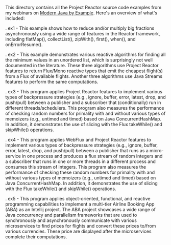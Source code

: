 This directory contains all the Project Reactor source code examples
from my webinars on [Modern Java by
Example](http://www.dre.vanderbilt.edu/~schmidt/MJBE).  Here's an
overview of what's included:

. ex1 - This example shows how to reduce and/or multiply big fractions
        asynchronously using a wide range of features in the Reactor
        framework, including flatMap(), collectList(), zipWith(),
        first(), when(), and onErrorResume().
  
. ex2 - This example demonstrates various reactive algorithms for
        finding all the minimum values in an unordered list, which is
        surprisingly not well documented in the literature.  These
        three algorithms use Project Reactor features to return
        Flux/Mono reactive types that emit the cheapest flight(s) from
        a Flux of available flights.  Another three algorithms use
        Java Streams features to perform the same computations.

. ex3 - This program applies Project Reactor features to implement
        various types of backpressure strategies (e.g., ignore,
        buffer, error, latest, drop, and push/pull) between a
        publisher and a subscriber that (conditionally) run in
        different threads/schedulers.  This program also measures the
        performance of checking random numbers for primality with and
        without various types of memoizers (e.g., untimed and timed)
        based on Java ConcurrentHashMap.  In addition, it demonstrates
        the use of slicing with the Flux takeWhile() and skipWhile()
        operations.

. ex4 - This program applies WebFlux and Project Reactor features to
        implement various types of backpressure strategies (e.g.,
        ignore, buffer, error, latest, drop, and push/pull) between a
        publisher that runs as a micro-service in one process and
        produces a flux stream of random integers and a subscriber
        that runs in one or more threads in a different process and
        consumes this stream of integers.  This program also measures
        the performance of checking these random numbers for primality
        with and without various types of memoizers (e.g., untimed and
        timed) based on Java ConcurrentHashMap.  In addition, it
        demonstrates the use of slicing with the Flux takeWhile() and
        skipWhile() operations.

. ex5 - This program applies object-oriented, functional, and reactive
        programming capabilities to implement a multi-tier Airline
        Booking App (ABA) as an Intellij project.  The ABA project
        showcases a wide range of Java concurrency and parallelism
        frameworks that are used to synchronously and asynchronously
        communicate with various microservices to find prices for
        flights and convert these prices to/from various currencies.
        These price are displayed after the microservices complete
        their computations.

